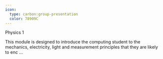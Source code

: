 ```yaml
---
icon:
  type: carbon:group-presentation
  color: 78909C
---
```

Physics 1

This module is designed to introduce the computing student to the mechanics, electricity, light and measurement principles that they are likely to enc ... 
